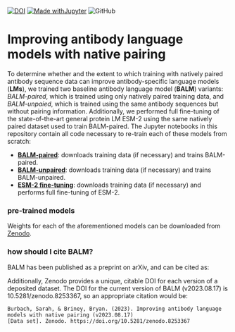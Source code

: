 [![DOI](https://zenodo.org/badge/DOI/10.5281/zenodo.8253367.svg)](https://doi.org/10.5281/zenodo.8253367)
[![Made withJupyter](https://img.shields.io/badge/Made%20with-Jupyter-orange?logo=Jupyter)](https://jupyter.org/try)
![GitHub](https://img.shields.io/github/license/briney/antiref)

# Improving antibody language models with native pairing

To determine whether and the extent to which training with natively paired antibody sequence data can improve antibody-specific language models (**LMs**), we trained two baseline antibody language model (**BALM**) variants: *BALM-paired*, which is trained using only natively paired training data, and *BALM-unpaied*, which is trained using the same antibody sequences but without pairing information. Additionally, we performed full fine-tuning of the state-of-the-art general protein LM ESM-2 using the same natively paired dataset used to train BALM-paired. The Jupyter notebooks in this repository contain all code necessary to re-train each of these models from scratch:

* [**BALM-paired**](BALM-paired.ipynb): downloads training data (if necessary) and trains BALM-paired.
* [**BALM-unpaired**](BALM-unpaired.ipynb): downloads training data (if necessary) and trains BALM-unpaired.
* [**ESM-2 fine-tuning**](ESM2_fine-tuning.ipynb): downloads training data (if necessary) and performs full fine-tuning of ESM-2.

### pre-trained models
Weights for each of the aforementioned models can be downloaded from [Zenodo](https://zenodo.org/record/8253367).

### how should I cite BALM?
BALM has been published as a preprint on arXiv, and can be cited as:


Additionally, Zenodo provides a unique, citable DOI for each version of a deposited dataset. The DOI for the current version of BALM (v2023.08.17) is 10.5281/zenodo.8253367, so an appropriate citation would be:

```
Burbach, Sarah, & Briney, Bryan. (2023). Improving antibody language models with native pairing (v2023.08.17) 
[Data set]. Zenodo. https://doi.org/10.5281/zenodo.8253367
```

